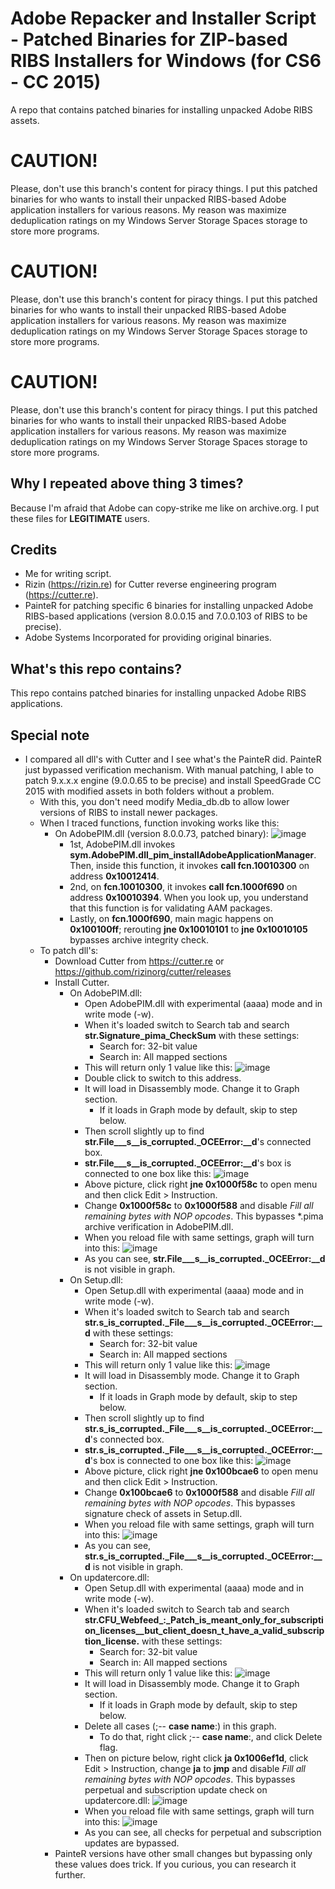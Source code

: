 # Adobe Repacker and Installer Script - Patched Binaries for ZIP-based RIBS Installers for Windows (for CS6 - CC 2015)
A repo that contains patched binaries for installing unpacked Adobe RIBS assets.

# CAUTION!
Please, don't use this branch's content for piracy things. I put this patched binaries for who wants to install their unpacked RIBS-based Adobe application installers for various reasons. My reason was maximize deduplication ratings on my Windows Server Storage Spaces storage to store more programs.

# CAUTION!
Please, don't use this branch's content for piracy things. I put this patched binaries for who wants to install their unpacked RIBS-based Adobe application installers for various reasons. My reason was maximize deduplication ratings on my Windows Server Storage Spaces storage to store more programs.

# CAUTION!
Please, don't use this branch's content for piracy things. I put this patched binaries for who wants to install their unpacked RIBS-based Adobe application installers for various reasons. My reason was maximize deduplication ratings on my Windows Server Storage Spaces storage to store more programs.

## Why I repeated above thing 3 times?
Because I'm afraid that Adobe can copy-strike me like on archive.org. I put these files for **LEGITIMATE** users.

## Credits
- Me for writing script.
- Rizin (https://rizin.re) for Cutter reverse engineering program (https://cutter.re).
- PainteR for patching specific 6 binaries for installing unpacked Adobe RIBS-based applications (version 8.0.0.15 and 7.0.0.103 of RIBS to be precise).
- Adobe Systems Incorporated for providing original binaries.

## What's this repo contains?
This repo contains patched binaries for installing unpacked Adobe RIBS applications.

## Special note
- I compared all dll's with Cutter and I see what's the PainteR did. PainteR just bypassed verification mechanism. With manual patching, I able to patch 9.x.x.x engine (9.0.0.65 to be precise) and install SpeedGrade CC 2015 with modified assets in both folders without a problem.
  - With this, you don't need modify Media_db.db to allow lower versions of RIBS to install newer packages.
  - When I traced functions, function invoking works like this:
    - On AdobePIM.dll (version 8.0.0.73, patched binary):
      ![image](https://github.com/osmankovan123/AdobeRepackerAndInstallerScript/assets/44976117/0239b8bd-eee4-41e8-b90f-7afa1de43d83)
      - 1st, AdobePIM.dll invokes **sym.AdobePIM.dll_pim_installAdobeApplicationManager**. Then, inside this function, it invokes **call fcn.10010300** on address **0x10012414**.
      - 2nd, on **fcn.10010300**, it invokes **call fcn.1000f690** on address **0x10010394**. When you look up, you understand that this function is for validating AAM packages.
      - Lastly, on **fcn.1000f690**, main magic happens on **0x100100ff**; rerouting **jne 0x10010101** to **jne 0x10010105** bypasses archive integrity check.
  - To patch dll's:
    - Download Cutter from https://cutter.re or https://github.com/rizinorg/cutter/releases
    - Install Cutter.
      - On AdobePIM.dll:
        - Open AdobePIM.dll with experimental (aaaa) mode and in write mode (-w).
        - When it's loaded switch to Search tab and search **str.Signature_pima_CheckSum** with these settings:
          - Search for: 32-bit value
          - Search in: All mapped sections
        - This will return only 1 value like this:
          ![image](https://github.com/osmankovan123/AdobeRepackerAndInstallerScript/assets/44976117/da6c02ae-7bef-45d1-8513-0542f8066175)
        - Double click to switch to this address.
        - It will load in Disassembly mode. Change it to Graph section.
          - If it loads in Graph mode by default, skip to step below.
        - Then scroll slightly up to find **str.File___s__is_corrupted._OCEError:__d**'s connected box.
        - **str.File___s__is_corrupted._OCEError:__d**'s box is connected to one box like this:
          ![image](https://github.com/osmankovan123/AdobeRepackerAndInstallerScript/assets/44976117/19eb7cf7-6b08-4de5-8919-ad0722fa4e2c)
        - Above picture, click right **jne 0x1000f58c** to open menu and then click Edit > Instruction.
        - Change **0x1000f58c** to **0x1000f588** and disable *Fill all remaining bytes with NOP opcodes*. This bypasses *.pima archive verification in AdobePIM.dll.
        - When you reload file with same settings, graph will turn into this:
          ![image](https://github.com/osmankovan123/AdobeRepackerAndInstallerScript/assets/44976117/074fd6d7-8367-4dc3-8f8f-534f813c1a2b)
        - As you can see, **str.File___s__is_corrupted._OCEError:__d** is not visible in graph.
      - On Setup.dll:
        - Open Setup.dll with experimental (aaaa) mode and in write mode (-w).
        - When it's loaded switch to Search tab and search **str.s_is_corrupted._File___s__is_corrupted._OCEError:__d** with these settings:
          - Search for: 32-bit value
          - Search in: All mapped sections
        - This will return only 1 value like this:
          ![image](https://github.com/osmankovan123/AdobeRepackerAndInstallerScript/assets/44976117/fca8448f-bd55-4c03-bfd9-5f7f0030337e)
        - It will load in Disassembly mode. Change it to Graph section.
          - If it loads in Graph mode by default, skip to step below.
        - Then scroll slightly up to find **str.s_is_corrupted._File___s__is_corrupted._OCEError:__d**'s connected box.
        - **str.s_is_corrupted._File___s__is_corrupted._OCEError:__d**'s box is connected to one box like this:
          ![image](https://github.com/osmankovan123/AdobeRepackerAndInstallerScript/assets/44976117/4da12adf-072e-498a-a579-efd64380cf55)
        - Above picture, click right **jne 0x100bcae6** to open menu and then click Edit > Instruction.
        - Change **0x100bcae6** to **0x1000f588** and disable *Fill all remaining bytes with NOP opcodes*. This bypasses signature check of assets in Setup.dll.
        - When you reload file with same settings, graph will turn into this:
          ![image](https://github.com/osmankovan123/AdobeRepackerAndInstallerScript/assets/44976117/b4ffefe1-24cb-458d-a630-b593e5458d7a)
        - As you can see, **str.s_is_corrupted._File___s__is_corrupted._OCEError:__d** is not visible in graph.
      - On updatercore.dll:
        - Open Setup.dll with experimental (aaaa) mode and in write mode (-w).
        - When it's loaded switch to Search tab and search **str.CFU_Webfeed_:_Patch_is_meant_only_for_subscription_licenses__but_client_doesn_t_have_a_valid_subscription_license.** with these settings:
          - Search for: 32-bit value
          - Search in: All mapped sections
        - This will return only 1 value like this:
          ![image](https://github.com/osmankovan123/AdobeRepackerAndInstallerScript/assets/44976117/74bfaa30-c957-4cee-89ea-e4d48617b199)
        - It will load in Disassembly mode. Change it to Graph section.
          - If it loads in Graph mode by default, skip to step below.
        - Delete all cases (;-- **case name**:) in this graph.
          - To do that, right click ;-- **case name**:, and click Delete flag.
        - Then on picture below, right click **ja 0x1006ef1d**, click Edit > Instruction, change **ja** to **jmp** and disable *Fill all remaining bytes with NOP opcodes*. This bypasses perpetual and subscription update check on updatercore.dll:
          ![image](https://github.com/osmankovan123/AdobeRepackerAndInstallerScript/assets/44976117/e7314bf4-7ab7-48ec-a7e0-24ccd5d62f8c)
        - When you reload file with same settings, graph will turn into this:
          ![image](https://github.com/osmankovan123/AdobeRepackerAndInstallerScript/assets/44976117/465ea6e5-c3b7-440e-9f78-fb23b986a7c6)
        - As you can see, all checks for perpetual and subscription updates are bypassed.
    - PainteR versions have other small changes but bypassing only these values does trick. If you curious, you can research it further.
